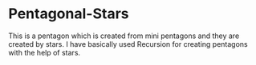 # Pentagonal-Stars
This is a pentagon which is created from mini pentagons and they are created by stars. I have basically used Recursion for creating pentagons with the help of stars.
